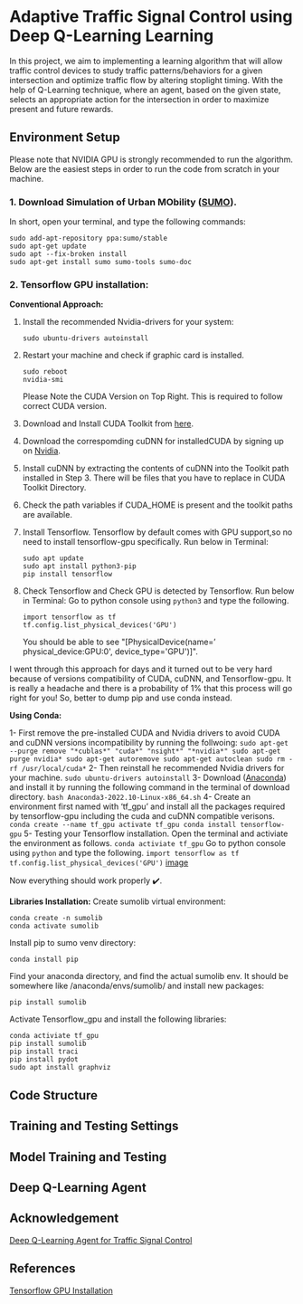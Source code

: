 # Adaptive Traffic Signal Control using Deep Q-Learning Learning
In this project, we aim to implementing a learning algorithm that will allow traffic control devices to study traffic patterns/behaviors for a given intersection and optimize traffic flow by altering stoplight timing. With the help of Q-Learning technique, where an agent, based on the given state, selects an appropriate action for the intersection in order to maximize present and future rewards. 

## Environment Setup 
Please note that NVIDIA GPU is strongly recommended to run the algorithm. Below are the easiest steps in order to run the code from scratch in your machine.

### 1. Download Simulation of Urban MObility ([SUMO](https://www.dlr.de/ts/en/desktopdefault.aspx/tabid-9883/16931_read-41000/)). 
In short, open your terminal, and type the following commands:
    
    sudo add-apt-repository ppa:sumo/stable
    sudo apt-get update
    sudo apt --fix-broken install
    sudo apt-get install sumo sumo-tools sumo-doc
    
### 2. Tensorflow GPU installation:

**Conventional Approach:**

1. Install the recommended Nvidia-drivers for your system:
    ```
    sudo ubuntu-drivers autoinstall
    ```
2. Restart your machine and check if graphic card is installed.
    ```
    sudo reboot
    nvidia-smi
    ```
    Please Note the CUDA Version on Top Right. This is required to follow correct CUDA version.

3. Download and Install CUDA Toolkit from [here](https://developer.nvidia.com/cuda-toolkit-archive).
4. Download the correspomding cuDNN for installedCUDA by signing up on [Nvidia](https://developer.nvidia.com/rdp/cudnn-archive#a-collapse804-110).
5. Install cuDNN by extracting the contents of cuDNN into the Toolkit path installed in Step 3. There will be files that you have to replace in CUDA Toolkit Directory.
6. Check the path variables if CUDA_HOME is present and the toolkit paths are available.
7. Install Tensorflow. Tensorflow by default comes with GPU support,so no need to install tensorflow-gpu specifically. Run below in Terminal:
    ```
    sudo apt update
    sudo apt install python3-pip
    pip install tensorflow
    ```
8. Check Tensorflow and Check GPU is detected by Tensorflow. Run below in Terminal:
    Go to python console using ```python3``` and type the following.
    ```
    import tensorflow as tf
    tf.config.list_physical_devices('GPU')
    ```
    You should be able to see "[PhysicalDevice(name=’ physical_device:GPU:0', device_type='GPU')]".
    
I went through this approach for days and it turned out to be very hard because of versions compatibility of CUDA, cuDNN, and Tensorflow-gpu. It is really a headache and there is a probability of 1% that this process will go right for you!
So, better to dump pip and use conda instead.

**Using Conda:**

1- First remove the pre-installed CUDA and Nvidia drivers to avoid CUDA and cuDNN versions incompatibility by running the follwoing: 
    ```
    sudo apt-get --purge remove "*cublas*" "cuda*" "nsight*" "*nvidia*"
    sudo apt-get purge nvidia*
    sudo apt-get autoremove
    sudo apt-get autoclean
    sudo rm -rf /usr/local/cuda*
    ```
2- Then reinstall he recommended Nvidia drivers for your machine.
    ```
    sudo ubuntu-drivers autoinstall
    ```
3- Download ([Anaconda](https://www.anaconda.com/distribution/#download-section)) and install it by running the following command in the terminal of download directory. 
    ```
    bash Anaconda3-2022.10-Linux-x86_64.sh
    ```
4- Create an environment first named with ‘tf_gpu’ and install all the packages required by tensorflow-gpu including the cuda and cuDNN compatible verisons.
    ```
    conda create --name tf_gpu
    activate tf_gpu
    conda install tensorflow-gpu
    ```
5- Testing your Tensorflow installation. Open the terminal and activiate the environment as follows.
    ```
    conda activiate tf_gpu
    ```
    Go to python console using ```python``` and type the following.
    ```
    import tensorflow as tf
    tf.config.list_physical_devices('GPU')
    ```
[image](https://user-images.githubusercontent.com/90580636/200052029-8d836cd7-3a00-40a7-b2d5-689d9351e5f5.png)

Now everything should work properly ✔️.

**Libraries Installation:**
Create sumolib virtual environment:
```
conda create -n sumolib
conda activate sumolib
```
Install pip to sumo venv directory:
```
conda install pip
```
Find your anaconda directory, and find the actual sumolib env. It should be somewhere like /anaconda/envs/sumolib/ and 
install new packages:
```
pip install sumolib
```
Activate Tensorflow_gpu and install the following libraries:
```
conda activiate tf_gpu
pip install sumolib
pip install traci
pip install pydot
sudo apt install graphviz
```

## Code Structure

## Training and Testing Settings

## Model Training and Testing

## Deep Q-Learning Agent 

## Acknowledgement
[Deep Q-Learning Agent for Traffic Signal Control](https://github.com/AndreaVidali/Deep-QLearning-Agent-for-Traffic-Signal-Control)

## References
[Tensorflow GPU Installation](https://towardsdatascience.com/tensorflow-gpu-installation-made-easy-use-conda-instead-of-pip-52e5249374bc)


    
    
    
